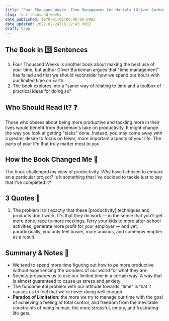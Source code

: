 ```yaml
---
title: "Four Thousand Weeks: Time Management for Mortals (Oliver Burkeman)"
slug: four-thousand-weeks
date_published: 1970-01-01T00:00:00.000Z
date_updated: 2022-02-24T16:22:43.000Z
draft: true
---
```


## The Book in 3️⃣ Sentences

1. Four Thousand Weeks is another book about making the best use of your time, but author Oliver Burkeman argues that "time management" has failed and that we should reconsider how we spend our hours with our limited time on Earth.
2. The book explores into a "saner way of relating to time and a toolbox of practical ideas for doing so"

## Who Should Read It? ❓

Those who obsess about being more productive and tackling more in their lives would benefit from Burkeman's take on productivity. It might change the way you look at getting "tasks" done. Instead, you may come away with a greater desire to focus on fewer, more important aspects of your life. The parts of your life that truly matter most to you.

## How the Book Changed Me 🌱

The book challenged my view of productivity. *Why* have I chosen to embark on a particular project? Is it something that I've decided to tackle just to say that I've completed it?

## 3 Quotes 💬

1. The problem isn't exactly that these [productivity] techniques and products don't work. It's that they do work — in the sense that you'll get more done, race to more meetings, ferry your kids to more after-school activities, generate more profit for your employer — and yet, paradoxically, you only feel busier, more anxious, and somehow emptier as a result.

## Summary & Notes 📝

- We tend to spend more time figuring out how to *be* more productive without experiencing the wonders of our world for what they are.
- Society pressures us to use our limited time in a certain way. A way that is almost guaranteed to cause us stress and anxiety.
- The fundamental problem with our attitude towards "time" is that it causes us to feel that we're never doing well enough.
- **Paradox of Limitation**: the more we try to manage our time with the goal of achieving a feeling of total control, and freedom from the inevitable constraints of being human, the more stressful, empty, and frustrating life gets.
